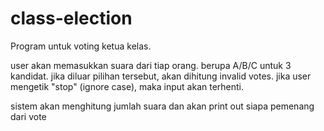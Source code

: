 # class-election
Program untuk voting ketua kelas.

user akan memasukkan suara dari tiap orang. berupa A/B/C untuk 3 kandidat.
jika diluar pilihan tersebut, akan dihitung invalid votes.
jika user mengetik "stop" (ignore case), maka input akan terhenti.

sistem akan menghitung jumlah suara dan akan print out siapa pemenang dari vote
